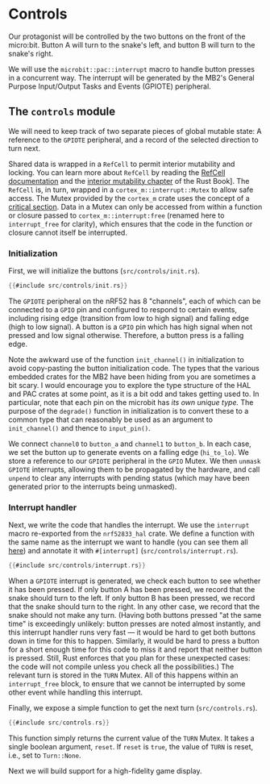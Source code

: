 # Controls

Our protagonist will be controlled by the two buttons on the front of the micro:bit. Button A will
turn to the snake's left, and button B will turn to the snake's right.

We will use the `microbit::pac::interrupt` macro to handle button presses in a concurrent way. The
interrupt will be generated by the MB2's General Purpose Input/Output Tasks and Events (GPIOTE)
peripheral.

## The `controls` module

We will need to keep track of two separate pieces of global mutable state: A reference to the
`GPIOTE` peripheral, and a record of the selected direction to turn next.

Shared data is wrapped in a `RefCell` to permit interior mutability and locking. You can learn more
about `RefCell` by reading the [RefCell documentation] and the [interior mutability chapter] of the
Rust Book].  The `RefCell` is, in turn, wrapped in a `cortex_m::interrupt::Mutex` to allow safe
access.  The Mutex provided by the `cortex_m` crate uses the concept of a [critical section].  Data
in a Mutex can only be accessed from within a function or closure passed to
`cortex_m::interrupt:free` (renamed here to `interrupt_free` for clarity), which ensures that the
code in the function or closure cannot itself be interrupted.

[RefCell documentation]: https://doc.rust-lang.org/std/cell/struct.RefCell.html
[interior mutability chapter]: https://doc.rust-lang.org/book/ch15-05-interior-mutability.html
[critical section]: https://en.wikipedia.org/wiki/Critical_section

### Initialization

First, we will initialize the buttons (`src/controls/init.rs`).

```rust
{{#include src/controls/init.rs}}
```

The `GPIOTE` peripheral on the nRF52 has 8 "channels", each of which can be connected to a `GPIO`
pin and configured to respond to certain events, including rising edge (transition from low to high
signal) and falling edge (high to low signal). A button is a `GPIO` pin which has high signal when
not pressed and low signal otherwise. Therefore, a button press is a falling edge.

Note the awkward use of the function `init_channel()` in initialization to avoid copy-pasting the
button initialization code. The types that the various embedded crates for the MB2 have been hiding
from you are sometimes a bit scary. I would encourage you to explore the type structure of the HAL
and PAC crates at some point, as it is a bit odd and takes getting used to. In particular, note that
each pin on the microbit has *its own unique type.* The purpose of the `degrade()` function in
initialization is to convert these to a common type that can reasonably be used as an argument to
`init_channel()` and thence to `input_pin()`.

We connect `channel0` to `button_a` and `channel1` to `button_b`. In each case, we set the button up
to generate events on a falling edge (`hi_to_lo`). We store a reference to our `GPIOTE` peripheral
in the `GPIO` Mutex. We then `unmask` `GPIOTE` interrupts, allowing them to be propagated by the
hardware, and call `unpend` to clear any interrupts with pending status (which may have been
generated prior to the interrupts being unmasked).

### Interrupt handler

Next, we write the code that handles the interrupt. We use the `interrupt` macro re-exported from
the `nrf52833_hal` crate. We define a function with the same name as the interrupt we want to handle
(you can see them all
[here](https://docs.rs/nrf52833-hal/latest/nrf52833_hal/pac/enum.Interrupt.html)) and annotate it
with `#[interrupt]` (`src/controls/interrupt.rs`).

```rust
{{#include src/controls/interrupt.rs}}
```

When a `GPIOTE` interrupt is generated, we check each button to see whether it has been pressed. If
only button A has been pressed, we record that the snake should turn to the left. If only button B
has been pressed, we record that the snake should turn to the right. In any other case, we record
that the snake should not make any turn. (Having both buttons pressed "at the same time" is
exceedingly unlikely: button presses are noted almost instantly, and this interrupt handler runs
very fast — it would be hard to get both buttons down in time for this to happen. Similarly, it
would be hard to press a button for a short enough time for this code to miss it and report that
neither button is pressed. Still, Rust enforces that you plan for these unexpected cases: the code
will not compile unless you check all the possibilities.) The relevant turn is stored in the `TURN`
Mutex. All of this happens within an `interrupt_free` block, to ensure that we cannot be interrupted
by some other event while handling this interrupt.

Finally, we expose a simple function to get the next turn (`src/controls.rs`).

```rust
{{#include src/controls.rs}}
```

This function simply returns the current value of the `TURN` Mutex. It takes a single boolean
argument, `reset`. If `reset` is `true`, the value of `TURN` is reset, i.e., set to `Turn::None`.

Next we will build support for a high-fidelity game display.
